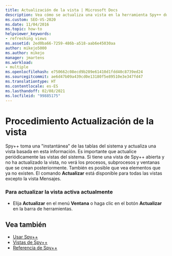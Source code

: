 ```yaml
---
title: Actualización de la vista | Microsoft Docs
description: Vea cómo se actualiza una vista en la herramienta Spy++ durante la depuración en Visual Studio. Spy++ toma una instantánea de las tablas del sistema y actualiza una vista a partir de esta información.
ms.custom: SEO-VS-2020
ms.date: 11/04/2016
ms.topic: how-to
helpviewer_keywords:
- refreshing views
ms.assetid: 2ed0ba66-7259-486b-a518-aab6e45030aa
author: mikejo5000
ms.author: mikejo
manager: jmartens
ms.workload:
- multiple
ms.openlocfilehash: e750662c08ecd9b289e61410d1fdd40c8739ed24
ms.sourcegitcommit: ae6d47b09a439cd0e13180f5e89510e3e347fd47
ms.translationtype: HT
ms.contentlocale: es-ES
ms.lasthandoff: 02/08/2021
ms.locfileid: "99885175"
---
```

# <a name="how-to-refresh-the-view"></a>Procedimiento Actualización de la vista
Spy++ toma una "instantánea" de las tablas del sistema y actualiza una vista basada en esta información. Es importante que actualice periódicamente las vistas del sistema. Si tiene una vista de Spy++ abierta y no ha actualizado la vista, no verá los procesos, subprocesos y ventanas que se crean posteriormente. También es posible que vea elementos que ya no existen. El comando **Actualizar** está disponible para todas las vistas excepto la vista Mensajes.

### <a name="to-refresh-the-currently-active-view"></a>Para actualizar la vista activa actualmente

- Elija **Actualizar** en el menú **Ventana** o haga clic en el botón **Actualizar** en la barra de herramientas.

## <a name="see-also"></a>Vea también
- [Usar Spy++](../debugger/using-spy-increment.md)
- [Vistas de Spy++](../debugger/spy-increment-views.md)
- [Referencia de Spy++](../debugger/spy-increment-reference.md)